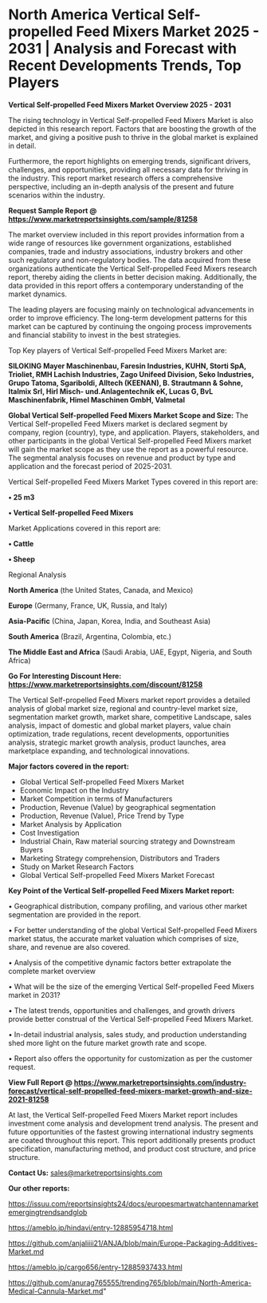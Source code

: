 # North America Vertical Self-propelled Feed Mixers Market 2025 - 2031 | Analysis and Forecast with Recent Developments Trends, Top Players

<Strong> Vertical Self-propelled Feed Mixers Market Overview 2025 - 2031</strong>

The rising technology in Vertical Self-propelled Feed Mixers Market is also depicted in this research report. Factors that are boosting the growth of the market, and giving a positive push to thrive in the global market is explained in detail.

Furthermore, the report highlights on emerging trends, significant drivers, challenges, and opportunities, providing all necessary data for thriving in the industry. This report market research offers a comprehensive perspective, including an in-depth analysis of the present and future scenarios within the industry.

<strong>Request Sample Report @ <a href=https://www.marketreportsinsights.com/sample/81258>https://www.marketreportsinsights.com/sample/81258</a></strong>

The market overview included in this report provides information from a wide range of resources like government organizations, established companies, trade and industry associations, industry brokers and other such regulatory and non-regulatory bodies. The data acquired from these organizations authenticate the Vertical Self-propelled Feed Mixers research report, thereby aiding the clients in better decision making. Additionally, the data provided in this report offers a contemporary understanding of the market dynamics.

The leading players are focusing mainly on technological advancements in order to improve efficiency. The long-term development patterns for this market can be captured by continuing the ongoing process improvements and financial stability to invest in the best strategies.

Top Key players of Vertical Self-propelled Feed Mixers Market are:

<strong>SILOKING Mayer Maschinenbau, Faresin Industries, KUHN, Storti SpA, Trioliet, RMH Lachish Industries, Zago Unifeed Division, Seko Industries, Grupo Tatoma, Sgariboldi, Alltech (KEENAN), B. Strautmann & Sohne, Italmix Srl, Hirl Misch- und.Anlagentechnik eK, Lucas G, BvL Maschinenfabrik, Himel Maschinen GmbH, Valmetal</strong>

<strong><b>Global Vertical Self-propelled Feed Mixers Market Scope and Size:</b></strong>
The Vertical Self-propelled Feed Mixers market is declared segment by company, region (country), type, and application. Players, stakeholders, and other participants in the global Vertical Self-propelled Feed Mixers market will gain the market scope as they use the report as a powerful resource. The segmental analysis focuses on revenue and product by type and application and the forecast period of 2025-2031.

Vertical Self-propelled Feed Mixers Market Types covered in this report are:

<strong>• 25 m3

• Vertical Self-propelled Feed Mixers</strong>

Market Applications covered in this report are:

<strong>• Cattle

• Sheep</strong> 

Regional Analysis

<strong>North America</strong> (the United States, Canada, and Mexico)

<strong>Europe</strong> (Germany, France, UK, Russia, and Italy)

<strong>Asia-Pacific</strong> (China, Japan, Korea, India, and Southeast Asia)

<strong>South America</strong> (Brazil, Argentina, Colombia, etc.)

<strong>The Middle East and Africa</strong> (Saudi Arabia, UAE, Egypt, Nigeria, and South Africa)

<strong>Go For Interesting Discount Here: <a href=https://www.marketreportsinsights.com/discount/81258>https://www.marketreportsinsights.com/discount/81258</a></strong>

The Vertical Self-propelled Feed Mixers market report provides a detailed analysis of global market size, regional and country-level market size, segmentation market growth, market share, competitive Landscape, sales analysis, impact of domestic and global market players, value chain optimization, trade regulations, recent developments, opportunities analysis, strategic market growth analysis, product launches, area marketplace expanding, and technological innovations.

<strong><b>Major factors covered in the report:</b></strong>
<ul>
  <li>Global Vertical Self-propelled Feed Mixers Market </li>
  <li>Economic Impact on the Industry</li>
  <li>Market Competition in terms of Manufacturers</li>
  <li>Production, Revenue (Value) by geographical segmentation</li>
  <li>Production, Revenue (Value), Price Trend by Type</li>
  <li>Market Analysis by Application</li>
  <li>Cost Investigation</li>
  <li>Industrial Chain, Raw material sourcing strategy and Downstream Buyers</li>
  <li>Marketing Strategy comprehension, Distributors and Traders</li>
  <li>Study on Market Research Factors</li>
  <li>Global Vertical Self-propelled Feed Mixers Market Forecast</li>
</ul>

<strong><b>Key Point of the Vertical Self-propelled Feed Mixers Market report:</b></strong>

• Geographical distribution, company profiling, and various other market segmentation are provided in the report.

• For better understanding of the global Vertical Self-propelled Feed Mixers market status, the accurate market valuation which comprises of size, share, and revenue are also covered.

• Analysis of the competitive dynamic factors better extrapolate the complete market overview

• What will be the size of the emerging Vertical Self-propelled Feed Mixers market in 2031?

• The latest trends, opportunities and challenges, and growth drivers provide better construal of the Vertical Self-propelled Feed Mixers Market.

• In-detail industrial analysis, sales study, and production understanding shed more light on the future market growth rate and scope.

• Report also offers the opportunity for customization as per the customer request.

<strong><b>View Full Report @ <a href=https://www.marketreportsinsights.com/industry-forecast/vertical-self-propelled-feed-mixers-market-growth-and-size-2021-81258>https://www.marketreportsinsights.com/industry-forecast/vertical-self-propelled-feed-mixers-market-growth-and-size-2021-81258</a></b></strong>


At last, the Vertical Self-propelled Feed Mixers Market report includes investment come analysis and development trend analysis. The present and future opportunities of the fastest growing international industry segments are coated throughout this report. This report additionally presents product specification, manufacturing method, and product cost structure, and price structure.

<strong>Contact Us:</strong>
sales@marketreportsinsights.com

<strong>Our other reports:</strong>

<a href=https://issuu.com/reportsinsights24/docs/europesmartwatchantennamarketemergingtrendsandglob>https://issuu.com/reportsinsights24/docs/europesmartwatchantennamarketemergingtrendsandglob</a>

<a href=https://ameblo.jp/hindavi/entry-12885954718.html>https://ameblo.jp/hindavi/entry-12885954718.html</a>

<a href=https://github.com/anjaliiii21/ANJA/blob/main/Europe-Packaging-Additives-Market.md>https://github.com/anjaliiii21/ANJA/blob/main/Europe-Packaging-Additives-Market.md</a>

<a href=https://ameblo.jp/cargo656/entry-12885937433.html>https://ameblo.jp/cargo656/entry-12885937433.html</a>

<a href=https://github.com/anurag765555/trending765/blob/main/North-America-Medical-Cannula-Market.md>https://github.com/anurag765555/trending765/blob/main/North-America-Medical-Cannula-Market.md</a>"
